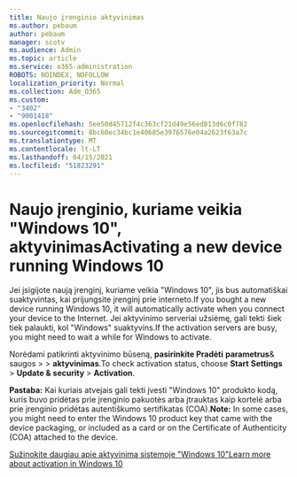 ```yaml
---
title: Naujo įrenginio aktyvinimas
ms.author: pebaum
author: pebaum
manager: scotv
ms.audience: Admin
ms.topic: article
ms.service: o365-administration
ROBOTS: NOINDEX, NOFOLLOW
localization_priority: Normal
ms.collection: Adm_O365
ms.custom:
- "3402"
- "9001418"
ms.openlocfilehash: 5ee50d45712f4c363cf21d49e56ed813d6c0f782
ms.sourcegitcommit: 8bc60ec34bc1e40685e3976576e04a2623f63a7c
ms.translationtype: MT
ms.contentlocale: lt-LT
ms.lasthandoff: 04/15/2021
ms.locfileid: "51823291"
---
```

# <a name="activating-a-new-device-running-windows-10"></a><span data-ttu-id="d6619-102">Naujo įrenginio, kuriame veikia "Windows 10", aktyvinimas</span><span class="sxs-lookup"><span data-stu-id="d6619-102">Activating a new device running Windows 10</span></span>

<span data-ttu-id="d6619-103">Jei įsigijote naują įrenginį, kuriame veikia "Windows 10", jis bus automatiškai suaktyvintas, kai prijungsite įrenginį prie interneto.</span><span class="sxs-lookup"><span data-stu-id="d6619-103">If you bought a new device running Windows 10, it will automatically activate when you connect your device to the Internet.</span></span> <span data-ttu-id="d6619-104">Jei aktyvinimo serveriai užsiėmę, gali tekti šiek tiek palaukti, kol "Windows" suaktyvins.</span><span class="sxs-lookup"><span data-stu-id="d6619-104">If the activation servers are busy, you might need to wait a while for Windows to activate.</span></span>

<span data-ttu-id="d6619-105">Norėdami patikrinti aktyvinimo būseną, **pasirinkite Pradėti** **parametrus**& saugos  >    >  **aktyvinimas**.</span><span class="sxs-lookup"><span data-stu-id="d6619-105">To check activation status, choose **Start** **Settings** > **Update & security** > **Activation**.</span></span>

<span data-ttu-id="d6619-106">**Pastaba:** Kai kuriais atvejais gali tekti įvesti "Windows 10" produkto kodą, kuris buvo pridėtas prie įrenginio pakuotės arba įtrauktas kaip kortelė arba prie įrenginio pridėtas autentiškumo sertifikatas (COA).</span><span class="sxs-lookup"><span data-stu-id="d6619-106">**Note:** In some cases, you might need to enter the Windows 10 product key that came with the device packaging, or included as a card or on the Certificate of Authenticity (COA) attached to the device.</span></span>

[<span data-ttu-id="d6619-107">Sužinokite daugiau apie aktyvinimą sistemoje "Windows 10"</span><span class="sxs-lookup"><span data-stu-id="d6619-107">Learn more about activation in Windows 10</span></span>](https://support.microsoft.com/help/12440)